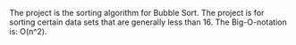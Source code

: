 The project is the sorting algorithm for Bubble Sort. The project is for sorting certain data sets that are generally less than 16. The Big-O-notation is: O(n^2).
